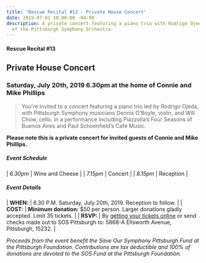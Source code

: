 ```yaml
---
title: 'Rescue Recital #13 - Private House Concert'
date: 2019-07-01 10:00:00 -04:00
description: A private concert featuring a piano trio with Rodrigo Ojeda and musicians
  of the Pittsburgh Symphony Orchestra.
---
```


#### Rescue Recital  #13

## Private House Concert

### Saturday, July 20th, 2019 6.30pm at the home of Connie and Mike Phillips

> You're invited to a concert featuring a piano trio led by Rodrigo Ojeda, with Pittsburgh Symphony musicians Dennis O’Boyle, violin, and Will Chow, cello. in a performance including Piazzolla’s Four Seasons of Buenos Aires and Paul Schoenfield’s Café Music.

**Please note this is a private concert for invited guests of Connie and Mike Phillips.**

##### **Event Schedule**

| *6.30pm*  | Wine and Cheese |
| *7.15pm*  | Concert |
| *8.15pm*  | Reception |

##### **Event Details**

| **WHEN:**  | 6.30 P.M. Saturday, July 20th, 2019. Reception to follow.  |
| **COST:**  | **Minimum donation:** $50 per person. Larger donations gladly accepted. Limit 35 tickets. |
| **RSVP:**  | By [getting your tickets online](https://squareup.com/store/save-our-symphony-pittsburgh) or send checks made out to SOS Pittsburgh to: 5868-A Ellsworth Avenue, Pittsburgh, 15232. |

*Proceeds from the event benefit the Save Our Symphony Pittsburgh Fund at the Pittsburgh Foundation.  Contributions are tax deductible and 100% of donations are devoted to the SOS Fund at the Pittsburgh Foundation.*